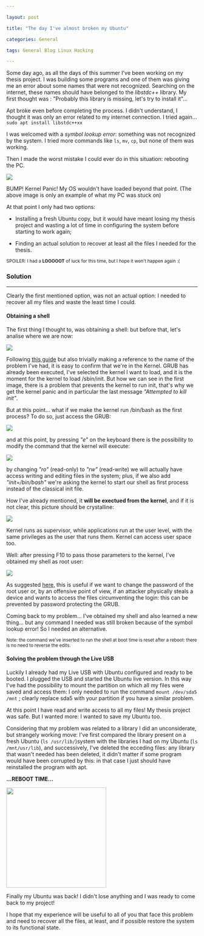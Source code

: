 ```yaml
---

layout: post

title: "The day I've almost broken my Ubuntu"

categories: General

tags: General Blog Linux Hacking

---
```


Some day ago, as all the days of this summer I've been working on my thesis project. I was building some programs and one of them was giving me an error about some names that were not recognized. Searching on the internet, these names should have belonged to the _libstdc++_ library. My first thought was : "Probably this library is missing, let's try to install it"...

<!--excerpt-->

Apt broke even before completing the process. I didn't understand, I thought it was only an error related to my internet connection. I tried again...
`sudo apt install libstdc++xx`

I was welcomed with a _symbol lookup error_: something was not recognized by the system. I tried more commands like `ls`, `mv`, `cp`, but none of them was working.

Then I made the worst mistake I could ever do in this situation: rebooting the PC.

![](/img/brokenubuntu/1-kernelpanic.png)

BUMP! Kernel Panic! My OS wouldn't have loaded beyond that point. (The above image is only an example of what my PC was stuck on)

At that point I only had two options:

- Installing a fresh Ubuntu copy, but it would have meant losing my thesis project and wasting a lot of time in configuring the system before starting to work again;

- Finding an actual solution to recover at least all the files I needed for the thesis.

<sub>SPOILER: I had a **LOOOOOT** of luck for this time, but I hope it won't happen again :( </sub> 





### Solution

---

Clearly the first mentioned option, was not an actual option: I needed to recover all my files and waste the least time I could.

#### Obtaining a shell

The first thing I thought to, was obtaining a shell: but before that, let's analise where we are now:


![](/img/brokenubuntu/2-bootingprocess.png)

Following [this guide](https://medium.com/@vikasv210/linux-booting-process-424a7d15d75) but also trivially making a reference to the name of the problem I've had, it is easy to confirm that we're in the Kernel. GRUB has already been executed, I've selected the kernel I want to load, and it is the moment for the kernel to load /sbin/init. But how we can see in the first image, there is a problem that prevents the kernel to run init, that's why we get the kernel panic and in particular the last message _"Attempted to kill init"_.

But at this point... what if we make the kernel run /bin/bash as the first process? To do so, just access the GRUB: 

![](/img/brokenubuntu/3-grub.jpg)

and at this point, by pressing _"e"_ on the keyboard there is the possibility to modify the command that the kernel will execute:

![](/img/brokenubuntu/4-command.png)

by changing _"ro"_ (read-only) to _"rw"_ (read-write) we will actually have access writing and editing files in the system; plus, if we also add _"init=/bin/bash"_ we're asking the kernel to start our shell as first process instead of the classical init file.

How I've already mentioned, it **will be exectued from the kernel**, and if it is not clear, this picture should be crystalline:

![](/img/brokenubuntu/5-privileges.png)

Kernel runs as supervisor, while applications run at the user level, with the same privileges as the user that runs them. Kernel can access user space too.

Well: after pressing F10 to pass those parameters to the kernel, I've obtained my shell as root user:

![](/img/brokenubuntu/6-root.png)

As suggested [here](https://www.cyber7.co.il/post/bypassing-linux-login-using-grub), this is useful if we want to change the password of the root user or, by an offensive point of view, if an attacker physically steals a device and wants to access the files circumventing the login: this can be prevented by password protecting the GRUB.

Coming back to my problem... I've obtained my shell and also learned a new thing... but any command I needed was still broken because of the symbol lookup error! So I needed an alternative.

<sub>Note: the command we've inserted to run the shell at boot time is reset after a reboot: there is no need to reverse the edits.</sub>

#### Solving the problem through the Live USB

Luckily I already had my Live USB with Ubuntu configured and ready to be booted. I plugged the USB and started the Ubuntu live version. In this way I've had the possibility to mount the partition on which all my files were saved and access them: I only needed to run the command `mount /dev/sda5 /mnt` ; clearly replace sda5 with your partition if you have a similar problem.

At this point I have read and write access to all my files! My thesis project was safe. But I wanted more: I wanted to save my Ubuntu too.

Considering that my problem was related to a library I did an unconsiderate, but strangely working move: I've first compared the library present on a fresh Ubuntu (`ls /usr/lib/`)system with the libraries I had on my Ubuntu (`ls /mnt/usr/lib`), and successively, I've deleted the ecceding files: any library that wasn't needed has been deleted, it didn't matter if some program would have been corrupted by this: in that case I just should have reinstalled the program with apt.

**...REBOOT TIME...**

<img src="/img/brokenubuntu/7-solution.jpg" title="" alt="" width="263">

Finally my Ubuntu was back! I didn't lose anything and I was ready to come back to my project!

I hope that my experience will be useful to all of you that face this problem and need to recover all the files, at least, and if possible restore the system to its functional state. 

